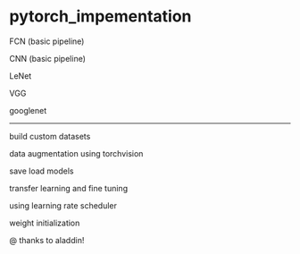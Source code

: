 # pytorch_impementation

FCN (basic pipeline)

CNN (basic pipeline)

LeNet

VGG

googlenet

-------------------------------
build custom datasets

data augmentation using torchvision

save load models

transfer learning and fine tuning

using learning rate scheduler

weight initialization


@ thanks to aladdin!
